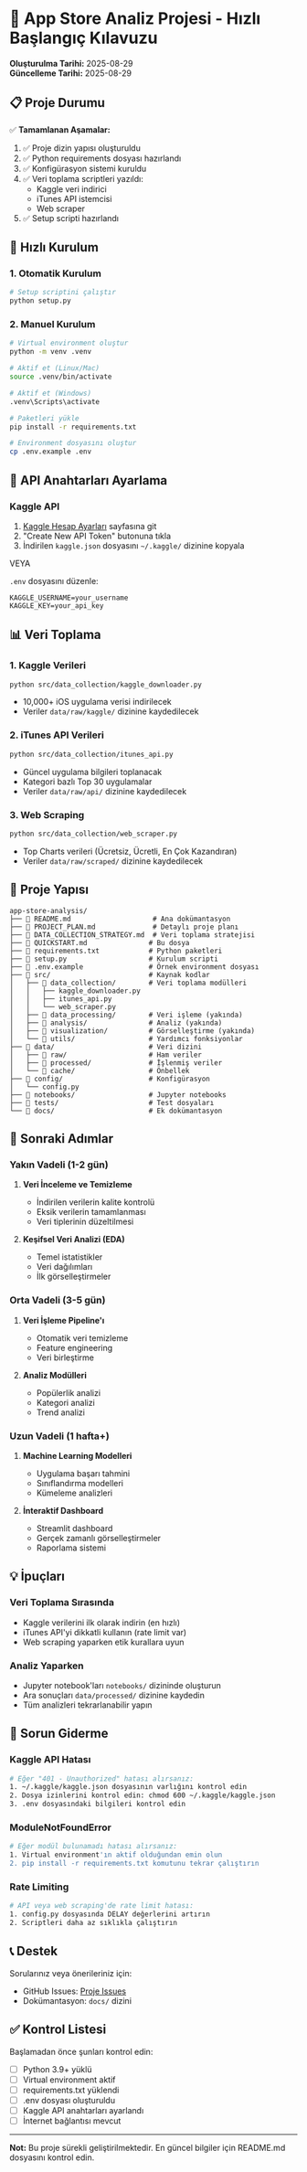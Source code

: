 # 🚀 App Store Analiz Projesi - Hızlı Başlangıç Kılavuzu

**Oluşturulma Tarihi:** 2025-08-29  
**Güncelleme Tarihi:** 2025-08-29

## 📋 Proje Durumu

✅ **Tamamlanan Aşamalar:**
1. ✅ Proje dizin yapısı oluşturuldu
2. ✅ Python requirements dosyası hazırlandı
3. ✅ Konfigürasyon sistemi kuruldu
4. ✅ Veri toplama scriptleri yazıldı:
   - Kaggle veri indirici
   - iTunes API istemcisi
   - Web scraper
5. ✅ Setup scripti hazırlandı

## 🎯 Hızlı Kurulum

### 1. Otomatik Kurulum
```bash
# Setup scriptini çalıştır
python setup.py
```

### 2. Manuel Kurulum
```bash
# Virtual environment oluştur
python -m venv .venv

# Aktif et (Linux/Mac)
source .venv/bin/activate

# Aktif et (Windows)
.venv\Scripts\activate

# Paketleri yükle
pip install -r requirements.txt

# Environment dosyasını oluştur
cp .env.example .env
```

## 🔑 API Anahtarları Ayarlama

### Kaggle API
1. [Kaggle Hesap Ayarları](https://www.kaggle.com/account) sayfasına git
2. "Create New API Token" butonuna tıkla
3. İndirilen `kaggle.json` dosyasını `~/.kaggle/` dizinine kopyala

VEYA

`.env` dosyasını düzenle:
```env
KAGGLE_USERNAME=your_username
KAGGLE_KEY=your_api_key
```

## 📊 Veri Toplama

### 1. Kaggle Verileri
```bash
python src/data_collection/kaggle_downloader.py
```
- 10,000+ iOS uygulama verisi indirilecek
- Veriler `data/raw/kaggle/` dizinine kaydedilecek

### 2. iTunes API Verileri
```bash
python src/data_collection/itunes_api.py
```
- Güncel uygulama bilgileri toplanacak
- Kategori bazlı Top 30 uygulamalar
- Veriler `data/raw/api/` dizinine kaydedilecek

### 3. Web Scraping
```bash
python src/data_collection/web_scraper.py
```
- Top Charts verileri (Ücretsiz, Ücretli, En Çok Kazandıran)
- Veriler `data/raw/scraped/` dizinine kaydedilecek

## 📁 Proje Yapısı

```
app-store-analysis/
├── 📄 README.md                    # Ana dokümantasyon
├── 📄 PROJECT_PLAN.md              # Detaylı proje planı
├── 📄 DATA_COLLECTION_STRATEGY.md  # Veri toplama stratejisi
├── 📄 QUICKSTART.md               # Bu dosya
├── 📄 requirements.txt            # Python paketleri
├── 📄 setup.py                    # Kurulum scripti
├── 📄 .env.example                # Örnek environment dosyası
├── 📂 src/                        # Kaynak kodlar
│   ├── 📂 data_collection/        # Veri toplama modülleri
│   │   ├── kaggle_downloader.py
│   │   ├── itunes_api.py
│   │   └── web_scraper.py
│   ├── 📂 data_processing/        # Veri işleme (yakında)
│   ├── 📂 analysis/               # Analiz (yakında)
│   ├── 📂 visualization/          # Görselleştirme (yakında)
│   └── 📂 utils/                  # Yardımcı fonksiyonlar
├── 📂 data/                       # Veri dizini
│   ├── 📂 raw/                    # Ham veriler
│   ├── 📂 processed/              # İşlenmiş veriler
│   └── 📂 cache/                  # Önbellek
├── 📂 config/                     # Konfigürasyon
│   └── config.py
├── 📂 notebooks/                  # Jupyter notebooks
├── 📂 tests/                      # Test dosyaları
└── 📂 docs/                       # Ek dokümantasyon
```

## 🔄 Sonraki Adımlar

### Yakın Vadeli (1-2 gün)
1. **Veri İnceleme ve Temizleme**
   - İndirilen verilerin kalite kontrolü
   - Eksik verilerin tamamlanması
   - Veri tiplerinin düzeltilmesi

2. **Keşifsel Veri Analizi (EDA)**
   - Temel istatistikler
   - Veri dağılımları
   - İlk görselleştirmeler

### Orta Vadeli (3-5 gün)
1. **Veri İşleme Pipeline'ı**
   - Otomatik veri temizleme
   - Feature engineering
   - Veri birleştirme

2. **Analiz Modülleri**
   - Popülerlik analizi
   - Kategori analizi
   - Trend analizi

### Uzun Vadeli (1 hafta+)
1. **Machine Learning Modelleri**
   - Uygulama başarı tahmini
   - Sınıflandırma modelleri
   - Kümeleme analizleri

2. **İnteraktif Dashboard**
   - Streamlit dashboard
   - Gerçek zamanlı görselleştirmeler
   - Raporlama sistemi

## 💡 İpuçları

### Veri Toplama Sırasında
- Kaggle verilerini ilk olarak indirin (en hızlı)
- iTunes API'yi dikkatli kullanın (rate limit var)
- Web scraping yaparken etik kurallara uyun

### Analiz Yaparken
- Jupyter notebook'ları `notebooks/` dizininde oluşturun
- Ara sonuçları `data/processed/` dizinine kaydedin
- Tüm analizleri tekrarlanabilir yapın

## 🐛 Sorun Giderme

### Kaggle API Hatası
```bash
# Eğer "401 - Unauthorized" hatası alırsanız:
1. ~/.kaggle/kaggle.json dosyasının varlığını kontrol edin
2. Dosya izinlerini kontrol edin: chmod 600 ~/.kaggle/kaggle.json
3. .env dosyasındaki bilgileri kontrol edin
```

### ModuleNotFoundError
```bash
# Eğer modül bulunamadı hatası alırsanız:
1. Virtual environment'ın aktif olduğundan emin olun
2. pip install -r requirements.txt komutunu tekrar çalıştırın
```

### Rate Limiting
```bash
# API veya web scraping'de rate limit hatası:
1. config.py dosyasında DELAY değerlerini artırın
2. Scriptleri daha az sıklıkla çalıştırın
```

## 📞 Destek

Sorularınız veya önerileriniz için:
- GitHub Issues: [Proje Issues](https://github.com/berkotti/app-store-analysis/issues)
- Dokümantasyon: `docs/` dizini

## ✅ Kontrol Listesi

Başlamadan önce şunları kontrol edin:

- [ ] Python 3.9+ yüklü
- [ ] Virtual environment aktif
- [ ] requirements.txt yüklendi
- [ ] .env dosyası oluşturuldu
- [ ] Kaggle API anahtarları ayarlandı
- [ ] İnternet bağlantısı mevcut

---

**Not:** Bu proje sürekli geliştirilmektedir. En güncel bilgiler için README.md dosyasını kontrol edin.